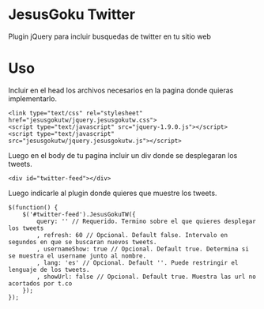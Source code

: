 # JesusGoku Twitter

Plugin jQuery para incluir busquedas de twitter en tu sitio web

# Uso

Incluir en el head  los archivos necesarios en la pagina donde quieras implementarlo.

	<link type="text/css" rel="stylesheet" href="jesusgokutw/jquery.jesusgokutw.css">
	<script type="text/javascript" src="jquery-1.9.0.js"></script>
	<script type="text/javascript" src="jesusgokutw/jquery.jesusgokutw.js"></script>

Luego en el body de tu pagina incluir un div donde se desplegaran los tweets.

	<div id="twitter-feed"></div>

Luego indicarle al plugin donde quieres que muestre los tweets.

	$(function() {
		$('#twitter-feed').JesusGokuTW({
			query: '' // Requerido. Termino sobre el que quieres desplegar los tweets
			, refresh: 60 // Opcional. Default false. Intervalo en segundos en que se buscaran nuevos tweets.
			, usernameShow: true // Opcional. Default true. Determina si se muestra el username junto al nombre.
			, lang: 'es' // Opcional. Default ''. Puede restringir el lenguaje de los tweets.
			, showUrl: false // Opcional. Default true. Muestra las url no acortados por t.co
		});
	});